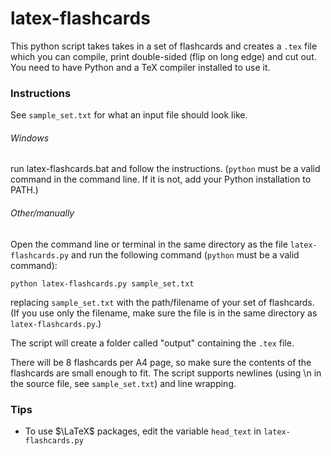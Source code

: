 # latex-flashcards
This python script takes takes in a set of flashcards and creates a ``.tex`` file which you can compile, print double-sided (flip on long edge) and cut out. You need to have Python and a TeX compiler installed to use it.

### Instructions

See ``sample_set.txt`` for what an input file should look like.

###### Windows
run latex-flashcards.bat and follow the instructions. (``python`` must be a valid command in the command line. If it is not, add your Python installation to PATH.)

###### Other/manually
Open the command line or terminal in the same directory as the file ``latex-flashcards.py`` and run the following command (``python`` must be a valid command):
```
python latex-flashcards.py sample_set.txt
```
replacing ``sample_set.txt`` with the path/filename of your set of flashcards. (If you use only the filename, make sure the file is in the same directory as ``latex-flashcards.py``.)

The script will create a folder called "output" containing the ``.tex`` file.

There will be 8 flashcards per A4 page, so make sure the contents of the flashcards are small enough to fit. The script supports newlines (using \n in the source file, see ``sample_set.txt``) and line wrapping.

### Tips
 - To use $\LaTeX$ packages, edit the variable ``head_text`` in ``latex-flashcards.py``

